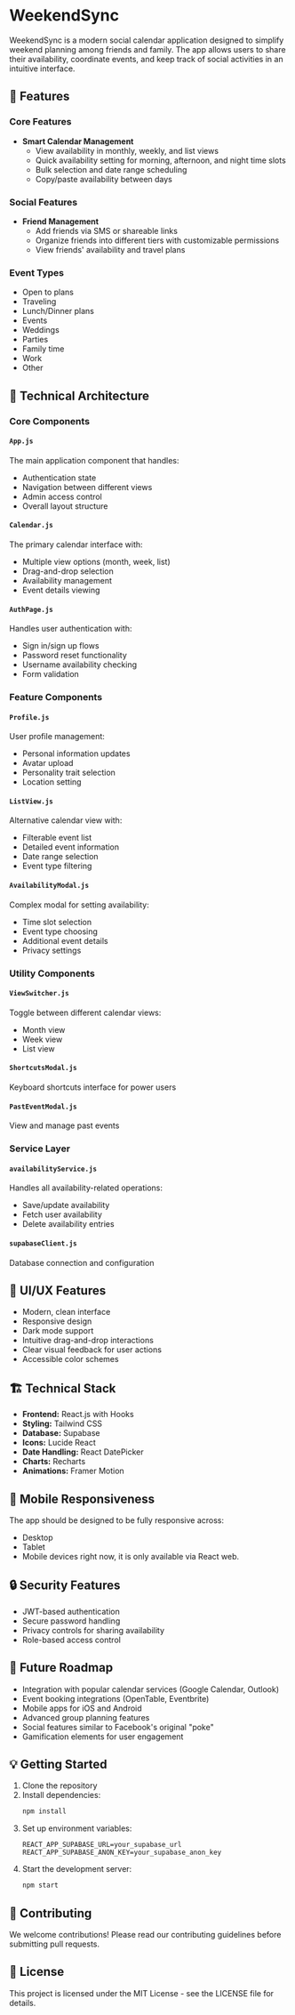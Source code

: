 # WeekendSync

WeekendSync is a modern social calendar application designed to simplify weekend planning among friends and family. The app allows users to share their availability, coordinate events, and keep track of social activities in an intuitive interface.

## 🌟 Features

### Core Features
- **Smart Calendar Management**
  - View availability in monthly, weekly, and list views
  - Quick availability setting for morning, afternoon, and night time slots
  - Bulk selection and date range scheduling
  - Copy/paste availability between days

### Social Features
- **Friend Management**
  - Add friends via SMS or shareable links
  - Organize friends into different tiers with customizable permissions
  - View friends' availability and travel plans

### Event Types
- Open to plans
- Traveling
- Lunch/Dinner plans
- Events
- Weddings
- Parties
- Family time
- Work
- Other

## 🔧 Technical Architecture

### Core Components

#### `App.js`
The main application component that handles:
- Authentication state
- Navigation between different views
- Admin access control
- Overall layout structure

#### `Calendar.js`
The primary calendar interface with:
- Multiple view options (month, week, list)
- Drag-and-drop selection
- Availability management
- Event details viewing

#### `AuthPage.js`
Handles user authentication with:
- Sign in/sign up flows
- Password reset functionality
- Username availability checking
- Form validation

### Feature Components

#### `Profile.js`
User profile management:
- Personal information updates
- Avatar upload
- Personality trait selection
- Location setting

#### `ListView.js`
Alternative calendar view with:
- Filterable event list
- Detailed event information
- Date range selection
- Event type filtering

#### `AvailabilityModal.js`
Complex modal for setting availability:
- Time slot selection
- Event type choosing
- Additional event details
- Privacy settings

### Utility Components

#### `ViewSwitcher.js`
Toggle between different calendar views:
- Month view
- Week view
- List view

#### `ShortcutsModal.js`
Keyboard shortcuts interface for power users

#### `PastEventModal.js`
View and manage past events

### Service Layer

#### `availabilityService.js`
Handles all availability-related operations:
- Save/update availability
- Fetch user availability
- Delete availability entries

#### `supabaseClient.js`
Database connection and configuration

## 🎨 UI/UX Features

- Modern, clean interface
- Responsive design
- Dark mode support
- Intuitive drag-and-drop interactions
- Clear visual feedback for user actions
- Accessible color schemes

## 🏗️ Technical Stack

- **Frontend:** React.js with Hooks
- **Styling:** Tailwind CSS
- **Database:** Supabase
- **Icons:** Lucide React
- **Date Handling:** React DatePicker
- **Charts:** Recharts
- **Animations:** Framer Motion

## 📱 Mobile Responsiveness

The app should be designed to be fully responsive across:
- Desktop
- Tablet
- Mobile devices
right now, it is only available via React web.

## 🔒 Security Features

- JWT-based authentication
- Secure password handling
- Privacy controls for sharing availability
- Role-based access control

## 🚀 Future Roadmap

- Integration with popular calendar services (Google Calendar, Outlook)
- Event booking integrations (OpenTable, Eventbrite)
- Mobile apps for iOS and Android
- Advanced group planning features
- Social features similar to Facebook's original "poke"
- Gamification elements for user engagement

## 💡 Getting Started

1. Clone the repository
2. Install dependencies:
   ```bash
   npm install
   ```
3. Set up environment variables:
   ```env
   REACT_APP_SUPABASE_URL=your_supabase_url
   REACT_APP_SUPABASE_ANON_KEY=your_supabase_anon_key
   ```
4. Start the development server:
   ```bash
   npm start
   ```

## 🤝 Contributing

We welcome contributions! Please read our contributing guidelines before submitting pull requests.

## 📄 License

This project is licensed under the MIT License - see the LICENSE file for details.
